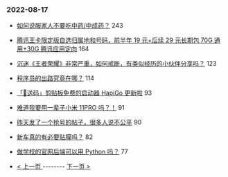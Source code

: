 ### 2022-08-17 
- [如何说服家人不要吃中药/中成药？](https://www.v2ex.com/t/873407) 243
- [腾讯王卡限定版自选归属地和号码，前半年 19 元+后续 29 元长期包 70G 通用+30G 腾讯应用定向](https://www.v2ex.com/t/873423) 164
- [沉迷《王者荣耀》非常严重，如何戒断，有类似经历的小伙伴分享吗？](https://www.v2ex.com/t/873335) 123
- [程序员的出路究竟在哪？](https://www.v2ex.com/t/873394) 114
- [「🎉送码」剪贴板免费的启动器 HapiGo 更新啦](https://www.v2ex.com/t/873405) 93
- [难道我要用一辈子小米 11PRO 吗？！](https://www.v2ex.com/t/873345) 91
- [昨天发了一个抢号的帖子，很多人说不公平](https://www.v2ex.com/t/873363) 90
- [新车真的有必要贴膜吗？](https://www.v2ex.com/t/873422) 82
- [做学校的官网后端可以用 Python 吗？](https://www.v2ex.com/t/873408) 77 

- [ < 上一页 ](https://github.com/able8/v2ex-hot-record/blob/master/2022-08-16.md) -------- [ 下一页 > ](https://github.com/able8/v2ex-hot-record/blob/master/2022-08-18.md)